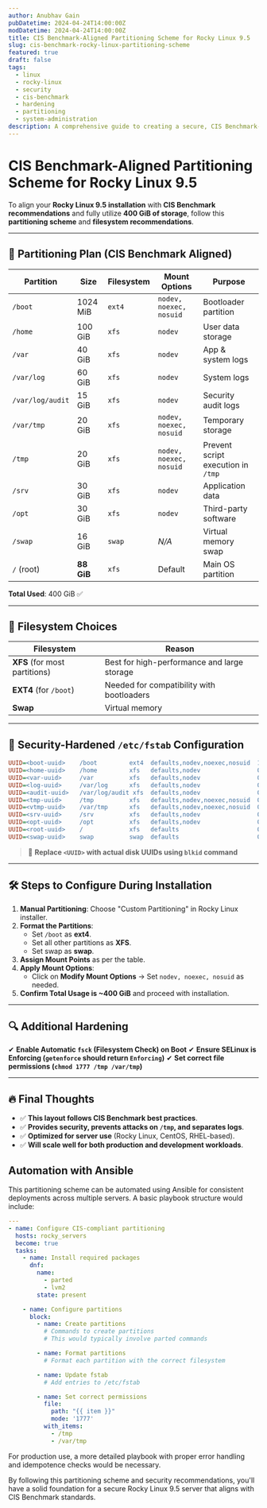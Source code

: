 ```yaml
---
author: Anubhav Gain
pubDatetime: 2024-04-24T14:00:00Z
modDatetime: 2024-04-24T14:00:00Z
title: CIS Benchmark-Aligned Partitioning Scheme for Rocky Linux 9.5
slug: cis-benchmark-rocky-linux-partitioning-scheme
featured: true
draft: false
tags:
  - linux
  - rocky-linux
  - security
  - cis-benchmark
  - hardening
  - partitioning
  - system-administration
description: A comprehensive guide to creating a secure, CIS Benchmark-compliant partitioning scheme for Rocky Linux 9.5 installations with 400 GiB of storage.
---
```


# CIS Benchmark-Aligned Partitioning Scheme for Rocky Linux 9.5

To align your **Rocky Linux 9.5 installation** with **CIS Benchmark recommendations** and fully utilize **400 GiB of storage**, follow this **partitioning scheme** and **filesystem recommendations**.

---

## 📌 Partitioning Plan (CIS Benchmark Aligned)

| **Partition**       | **Size**  | **Filesystem** | **Mount Options**                   | **Purpose** |
|---------------------|-----------|---------------|-------------------------------------|-------------|
| `/boot`            | 1024 MiB | `ext4`        | `nodev, noexec, nosuid`            | Bootloader partition |
| `/home`            | 100 GiB  | `xfs`         | `nodev`                            | User data storage |
| `/var`             | 40 GiB   | `xfs`         | `nodev`                            | App & system logs |
| `/var/log`         | 60 GiB   | `xfs`         | `nodev`                            | System logs |
| `/var/log/audit`   | 15 GiB   | `xfs`         | `nodev`                            | Security audit logs |
| `/var/tmp`         | 20 GiB   | `xfs`         | `nodev, noexec, nosuid`            | Temporary storage |
| `/tmp`             | 20 GiB   | `xfs`         | `nodev, noexec, nosuid`            | Prevent script execution in `/tmp` |
| `/srv`             | 30 GiB   | `xfs`         | `nodev`                            | Application data |
| `/opt`             | 30 GiB   | `xfs`         | `nodev`                            | Third-party software |
| `/swap`            | 16 GiB   | `swap`        | *N/A*                              | Virtual memory swap |
| `/` (root)         | **88 GiB** | `xfs`         | Default                            | Main OS partition |

**Total Used**: 400 GiB ✅

---

## 🔧 Filesystem Choices

| **Filesystem** | **Reason** |
|---------------|-----------|
| **XFS** (for most partitions) | Best for high-performance and large storage |
| **EXT4** (for `/boot`) | Needed for compatibility with bootloaders |
| **Swap** | Virtual memory |

---

## 📌 Security-Hardened `/etc/fstab` Configuration

```ini
UUID=<boot-uuid>    /boot         ext4  defaults,nodev,noexec,nosuid  1 2
UUID=<home-uuid>    /home         xfs   defaults,nodev                0 2
UUID=<var-uuid>     /var          xfs   defaults,nodev                0 2
UUID=<log-uuid>     /var/log      xfs   defaults,nodev                0 2
UUID=<audit-uuid>   /var/log/audit xfs  defaults,nodev                0 2
UUID=<tmp-uuid>     /tmp          xfs   defaults,nodev,noexec,nosuid  0 2
UUID=<vtmp-uuid>    /var/tmp      xfs   defaults,nodev,noexec,nosuid  0 2
UUID=<srv-uuid>     /srv          xfs   defaults,nodev                0 2
UUID=<opt-uuid>     /opt          xfs   defaults,nodev                0 2
UUID=<root-uuid>    /             xfs   defaults                      0 1
UUID=<swap-uuid>    swap          swap  defaults                      0 0
```
> 📝 **Replace `<UUID>` with actual disk UUIDs using `blkid` command**

---

## 🛠 Steps to Configure During Installation

1. **Manual Partitioning**: Choose "Custom Partitioning" in Rocky Linux installer.
2. **Format the Partitions**:
   - Set `/boot` as **ext4**.
   - Set all other partitions as **XFS**.
   - Set swap as **swap**.
3. **Assign Mount Points** as per the table.
4. **Apply Mount Options**:
   - Click on **Modify Mount Options** → Set `nodev, noexec, nosuid` as needed.
5. **Confirm Total Usage is ~400 GiB** and proceed with installation.

---

## 🔍 Additional Hardening

✔ **Enable Automatic `fsck` (Filesystem Check) on Boot**
✔ **Ensure SELinux is Enforcing (`getenforce` should return `Enforcing`)**
✔ **Set correct file permissions (`chmod 1777 /tmp /var/tmp`)**

---

## 🔥 Final Thoughts

- ✅ **This layout follows CIS Benchmark best practices**.
- ✅ **Provides security, prevents attacks on `/tmp`, and separates logs**.
- ✅ **Optimized for server use** (Rocky Linux, CentOS, RHEL-based).
- ✅ **Will scale well for both production and development workloads**.

## Automation with Ansible

This partitioning scheme can be automated using Ansible for consistent deployments across multiple servers. A basic playbook structure would include:

```yaml
---
- name: Configure CIS-compliant partitioning
  hosts: rocky_servers
  become: true
  tasks:
    - name: Install required packages
      dnf:
        name:
          - parted
          - lvm2
        state: present

    - name: Configure partitions
      block:
        - name: Create partitions
          # Commands to create partitions
          # This would typically involve parted commands

        - name: Format partitions
          # Format each partition with the correct filesystem

        - name: Update fstab
          # Add entries to /etc/fstab

        - name: Set correct permissions
          file:
            path: "{{ item }}"
            mode: '1777'
          with_items:
            - /tmp
            - /var/tmp
```

For production use, a more detailed playbook with proper error handling and idempotence checks would be necessary.

By following this partitioning scheme and security recommendations, you'll have a solid foundation for a secure Rocky Linux 9.5 server that aligns with CIS Benchmark standards.
